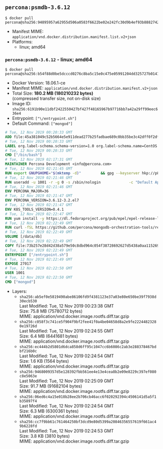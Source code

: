 ## `percona:psmdb-3.6.12`

```console
$ docker pull percona@sha256:94895957a62955d506a0583f6622be02e242fc30d9b4ef93b88827425048ea45
```

-	Manifest MIME: `application/vnd.docker.distribution.manifest.list.v2+json`
-	Platforms:
	-	linux; amd64

### `percona:psmdb-3.6.12` - linux; amd64

```console
$ docker pull percona@sha256:b54f88d0be5dcccd0276c8ba5c15e0c475e05991204dd325727b01410c7051bd
```

-	Docker Version: 18.06.1-ce
-	Manifest MIME: `application/vnd.docker.distribution.manifest.v2+json`
-	Total Size: **180.2 MB (180210232 bytes)**  
	(compressed transfer size, not on-disk size)
-	Image ID: `sha256:6191b90e11dbf2422550427bf427f48165967b97716bb7a42a29ff99eec636e4`
-	Entrypoint: `["\/entrypoint.sh"]`
-	Default Command: `["mongod"]`

```dockerfile
# Tue, 12 Nov 2019 00:20:33 GMT
ADD file:45a381049c52b5664e5e911dead277b25fadbae689c0bb35be3c42dff0f2dffe in / 
# Tue, 12 Nov 2019 00:20:33 GMT
LABEL org.label-schema.schema-version=1.0 org.label-schema.name=CentOS Base Image org.label-schema.vendor=CentOS org.label-schema.license=GPLv2 org.label-schema.build-date=20191001
# Tue, 12 Nov 2019 00:20:33 GMT
CMD ["/bin/bash"]
# Tue, 12 Nov 2019 02:17:31 GMT
MAINTAINER Percona Development <info@percona.com>
# Tue, 12 Nov 2019 02:21:45 GMT
RUN export GNUPGHOME="$(mktemp -d)"         && gpg --keyserver hkp://p80.pool.sks-keyservers.net:80 --recv-keys 430BDF5C56E7C94E848EE60C1C4CBDCDCD2EFD2A         && gpg --export --armor 430BDF5C56E7C94E848EE60C1C4CBDCDCD2EFD2A > ${GNUPGHOME}/RPM-GPG-KEY-Percona         && rpmkeys --import ${GNUPGHOME}/RPM-GPG-KEY-Percona /etc/pki/rpm-gpg/RPM-GPG-KEY-CentOS-7         && curl -L -o /tmp/percona-release.rpm https://repo.percona.com/percona/yum/percona-release-1.0-7.noarch.rpm         && rpmkeys --checksig /tmp/percona-release.rpm         && yum install -y /tmp/percona-release.rpm         && rm -rf "$GNUPGHOME" /tmp/percona-release.rpm         && rpm --import /etc/pki/rpm-gpg/PERCONA-PACKAGING-KEY         && percona-release disable all         && percona-release enable original release
# Tue, 12 Nov 2019 02:21:46 GMT
RUN useradd -u 1001 -r -g 0 -s /sbin/nologin             -c "Default Application User" mongodb
# Tue, 12 Nov 2019 02:21:46 GMT
ENV PERCONA_MAJOR=36
# Tue, 12 Nov 2019 02:21:47 GMT
ENV PERCONA_VERSION=3.6.12-3.2.el7
# Tue, 12 Nov 2019 02:21:47 GMT
ENV K8S_TOOLS_VERSION=0.4.1
# Tue, 12 Nov 2019 02:22:47 GMT
RUN yum install -y https://dl.fedoraproject.org/pub/epel/epel-release-latest-7.noarch.rpm         && yum install -y                 Percona-Server-MongoDB-36-server-${PERCONA_VERSION}                 Percona-Server-MongoDB-36-mongos-${PERCONA_VERSION}                 Percona-Server-MongoDB-36-tools-${PERCONA_VERSION}                 Percona-Server-MongoDB-36-shell-${PERCONA_VERSION}                 curl                 jq         && yum clean all         && rm -rf /var/cache/yum /data/db  && mkdir -p /data/db         && chown -R 1001:0 /data/db
# Tue, 12 Nov 2019 02:22:49 GMT
RUN curl -fSL https://github.com/percona/mongodb-orchestration-tools/releases/download/${K8S_TOOLS_VERSION}/k8s-mongodb-initiator -o /usr/local/bin/k8s-mongodb-initiator     && curl -fSL  https://github.com/percona/mongodb-orchestration-tools/releases/download/${K8S_TOOLS_VERSION}/mongodb-healthcheck -o /usr/local/bin/mongodb-healthcheck     && chmod 0755 /usr/local/bin/k8s-mongodb-initiator /usr/local/bin/mongodb-healthcheck
# Tue, 12 Nov 2019 02:22:49 GMT
VOLUME [/data/db]
# Tue, 12 Nov 2019 02:22:49 GMT
COPY file:73b257e28d42d38a579e50c8dbd964c054f38728692627d5438a0aa11526970b in /entrypoint.sh 
# Tue, 12 Nov 2019 02:22:49 GMT
ENTRYPOINT ["/entrypoint.sh"]
# Tue, 12 Nov 2019 02:22:49 GMT
EXPOSE 27017
# Tue, 12 Nov 2019 02:22:50 GMT
USER 1001
# Tue, 12 Nov 2019 02:22:50 GMT
CMD ["mongod"]
```

-	Layers:
	-	`sha256:ab5ef0e5819490abe86106fd9f4381123e37a03e80e650be39f7938d30ecb530`  
		Last Modified: Tue, 12 Nov 2019 00:23:38 GMT  
		Size: 75.8 MB (75780712 bytes)  
		MIME: application/vnd.docker.image.rootfs.diff.tar.gzip
	-	`sha256:c058f3c741ce5f904f9bf2fee41f0a4be04658d8a2e9fe22244823280e19726d`  
		Last Modified: Tue, 12 Nov 2019 02:24:55 GMT  
		Size: 6.4 MB (6441681 bytes)  
		MIME: application/vnd.docker.image.rootfs.diff.tar.gzip
	-	`sha256:ec444b2d5801d6dca858d6ff95c1047cc6b6086c2ab3e288378467bdbf216b0c`  
		Last Modified: Tue, 12 Nov 2019 02:24:54 GMT  
		Size: 1.6 KB (1564 bytes)  
		MIME: application/vnd.docker.image.rootfs.diff.tar.gzip
	-	`sha256:9468009357d5e128392fbb561ee4e13e4cea8b2e09e8229c397ef080c8e5063e`  
		Last Modified: Tue, 12 Nov 2019 02:25:09 GMT  
		Size: 91.7 MB (91682104 bytes)  
		MIME: application/vnd.docker.image.rootfs.diff.tar.gzip
	-	`sha256:06ed6c4a15e018b28ee2b706cb46acc6f020292394c4506141d5a5f1b35897f4`  
		Last Modified: Tue, 12 Nov 2019 02:24:54 GMT  
		Size: 6.3 MB (6300361 bytes)  
		MIME: application/vnd.docker.image.rootfs.diff.tar.gzip
	-	`sha256:cc7f9bb61c761464250bf3dcd9e80d5399a20846356557619f661ac49b6228fd`  
		Last Modified: Tue, 12 Nov 2019 02:24:53 GMT  
		Size: 3.8 KB (3810 bytes)  
		MIME: application/vnd.docker.image.rootfs.diff.tar.gzip
